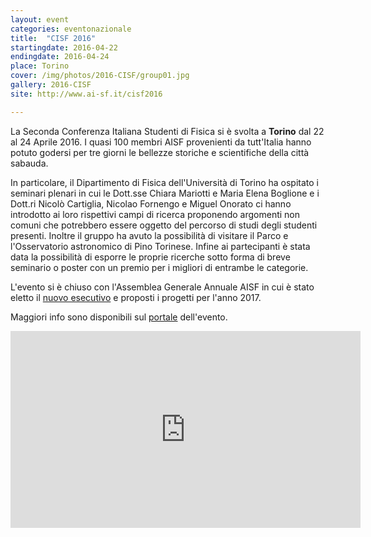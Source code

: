 ```yaml
---
layout: event
categories: eventonazionale
title:  "CISF 2016"
startingdate: 2016-04-22
endingdate: 2016-04-24
place: Torino
cover: /img/photos/2016-CISF/group01.jpg
gallery: 2016-CISF
site: http://www.ai-sf.it/cisf2016

---
```

La Seconda Conferenza Italiana Studenti di Fisica si è svolta a **Torino** dal 22 al 24 Aprile 2016.
I quasi 100 membri AISF provenienti da tutt'Italia hanno potuto godersi per tre giorni le bellezze storiche e scientifiche della città sabauda.

In particolare, il Dipartimento di Fisica dell'Università di Torino ha ospitato i seminari plenari in cui le Dott.sse Chiara Mariotti e Maria Elena Boglione e i Dott.ri Nicolò Cartiglia, Nicolao Fornengo e Miguel Onorato ci hanno introdotto ai loro rispettivi campi di ricerca proponendo argomenti non comuni che potrebbero essere oggetto del percorso di studi degli studenti presenti.
Inoltre il gruppo ha avuto la possibilità di visitare il Parco e l'Osservatorio astronomico di Pino Torinese.
Infine ai partecipanti è stata data la possibilità di esporre le proprie ricerche sotto forma di breve seminario o poster con un premio per i migliori di entrambe le categorie.

L'evento si è chiuso con l'Assemblea Generale Annuale AISF in cui è stato eletto il [nuovo esecutivo](http://ai-sf.it/esecutivo/) e proposti i progetti per l'anno 2017.


Maggiori info sono disponibili sul [portale](http://www.ai-sf.it/cisf2016/) dell'evento.

<iframe width="560" height="315" src="https://www.youtube.com/embed/oGuRfzhqJ6I" frameborder="0" allowfullscreen></iframe>

